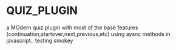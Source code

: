 # QUIZ_PLUGIN
 a MOdern quiz plugin with most of the base features (continuation,startover,next,previous,etc) using aysnc methods in javascript..
 testing smokey
